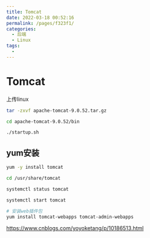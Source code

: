 ```yaml
---
title: Tomcat
date: 2022-03-18 00:52:16
permalink: /pages/f323f1/
categories:
  - 后端
  - Linux
tags:
  - 
---
```

# Tomcat

上传linux

```sh
tar -zxvf apache-tomcat-9.0.52.tar.gz

cd apache-tomcat-9.0.52/bin

./startup.sh
```



## yum安装

```sh
yum -y install tomcat

cd /usr/share/tomcat

systemctl status tomcat

systemctl start tomcat

# 安装web插件包
yum install tomcat-webapps tomcat-admin-webapps
```

https://www.cnblogs.com/yoyoketang/p/10186513.html

